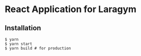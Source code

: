 # React Application for Laragym

## Installation

```
$ yarn
$ yarn start
$ yarn build # for production
```

